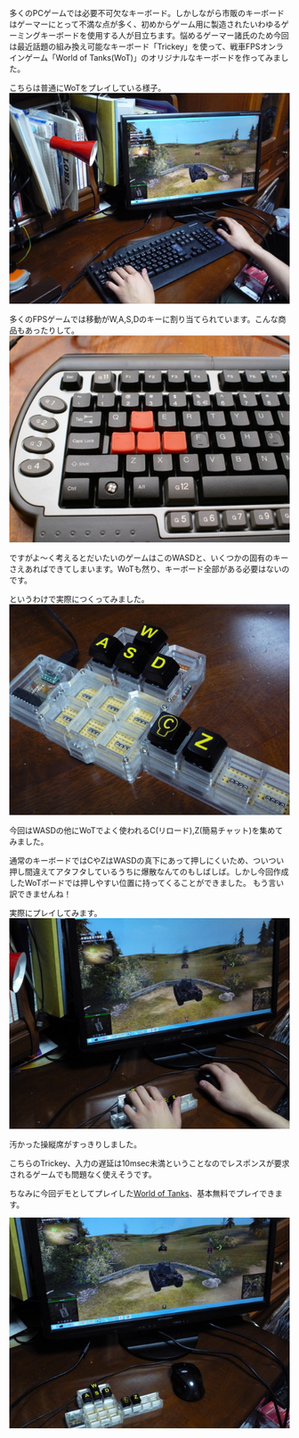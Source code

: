 多くのPCゲームでは必要不可欠なキーボード。しかしながら市販のキーボードはゲーマーにとって不満な点が多く、初めからゲーム用に製造されたいわゆるゲーミングキーボードを使用する人が目立ちます。悩めるゲーマー諸氏のため今回は最近話題の組み換え可能なキーボード「Trickey」を使って、戦車FPSオンラインゲーム「World of Tanks(WoT)」のオリジナルなキーボードを作ってみました。

こちらは普通にWoTをプレイしている様子。  
![](images/game_1.jpg)

多くのFPSゲームでは移動がW,A,S,Dのキーに割り当てられています。こんな商品もあったりして。  
![](images/wasd_keyboard.jpg)

ですがよ～く考えるとだいたいのゲームはこのWASDと、いくつかの固有のキーさえあればできてしまいます。WoTも然り、キーボード全部がある必要はないのです。

というわけで実際につくってみました。  
![](images/game_4.jpg)

今回はWASDの他にWoTでよく使われるC(リロード),Z(簡易チャット)を集めてみました。

通常のキーボードではCやZはWASDの真下にあって押しにくいため、ついつい押し間違えてアタフタしているうちに爆散なんてのもしばしば。しかし今回作成したWoTボードでは押しやすい位置に持ってくることができました。 もう言い訳できませんね！

実際にプレイしてみます。  
![](images/game_2.jpg)

汚かった操縦席がすっきりしました。

こちらのTrickey、入力の遅延は10msec未満ということなのでレスポンスが要求されるゲームでも問題なく使えそうです。

ちなみに今回デモとしてプレイした[World of Tanks](http://worldoftanks.asia/join/416_183765906368?utm_campaign=jp_search_brandwords_jpn&amp;utm_medium=1975&amp;utm_source=wotcpu&amp;sid=SIDqyxo7CbL6ADmEHcPZPxtdkV0j6EOCIiaJP_M7X9-Bz1_t7m797EuZO860sEkx_bAf6Xs89A5byaHJuzqn1P-AeAsq8ZAaWrFtk_CzpF0XVDa_4vZJQisTK7Lf7hrdLzLy3us8Qgkf6QScHerdw1JB8R7d1yJ7UwG1F6JwW5KGpFeTekpT8GH8LrsFirDTOt0gwt5yY2wD3MriIrm-Q)、基本無料でプレイできます。

![](images/game_3.jpg)
